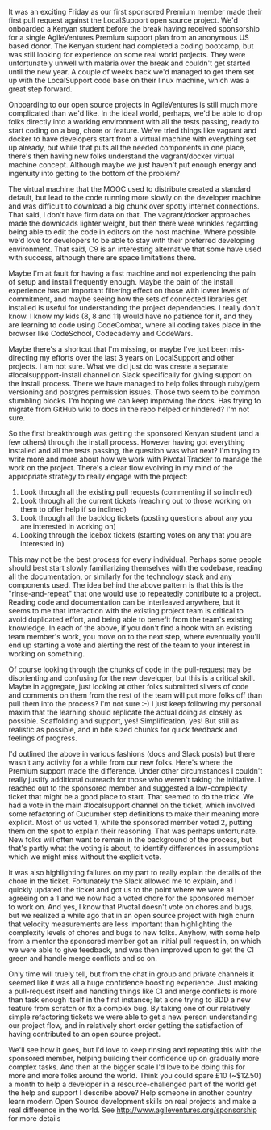 It was an exciting Friday as our first sponsored Premium member made their first pull request against the LocalSupport open source project.  We'd onboarded a Kenyan student before the break having received sponsorship for a single AgileVentures Premium support plan from an anonymous US based donor.  The Kenyan student had completed a coding bootcamp, but was still looking for experience on some real world projects.  They were unfortunately unwell with malaria over the break and couldn't get started until the new year.  A couple of weeks back we'd managed to get them set up with the LocalSupport code base on their linux machine, which was a great step forward.

Onboarding to our open source projects in AgileVentures is still much more complicated than we'd like.  In the ideal world, perhaps, we'd be able to drop folks directly into a working environment with all the tests passing, ready to start coding on a bug, chore or feature.  We've tried things like vagrant and docker to have developers start from a virtual machine with everything set up already, but while that puts all the needed components in one place, there's then having new folks understand the vagrant/docker virtual machine concept.   Although maybe we just haven't put enough energy and ingenuity into getting to the bottom of the problem?  

The virtual machine that the MOOC used to distribute created a standard default, but lead to the code running more slowly on the developer machine and was difficult to download a big chunk over spotty internet connections.  That said, I don't have firm data on that.  The vagrant/docker approaches made the downloads lighter weight, but then there were wrinkles regarding being able to edit the code in editors on the host machine.  Where possible we'd love for developers to be able to stay with their preferred developing environment.  That said, C9 is an interesting alternative that some have used with success, although there are space limitations there.

Maybe I'm at fault for having a fast machine and not experiencing the pain of setup and install frequently enough.  Maybe the pain of the install experience has an important filtering effect on those with lower levels of commitment, and maybe seeing how the sets of connected libraries get installed is useful for understanding the project dependencies.  I really don't know.  I know my kids (8, 8 and 11) would have no patience for it, and they are learning to code using CodeCombat, where all coding takes place in the browser like CodeSchool, Codecademy and CodeWars.

Maybe there's a shortcut that I'm missing, or maybe I've just been mis-directing my efforts over the last 3 years on LocalSupport and other projects.  I am not sure.  What we did just do was create a separate #localsuppport-install channel on Slack specifically for giving support on the install process.  There we have managed to help folks through ruby/gem versioning and postgres permission issues.  Those two seem to be common stumbling blocks.  I'm hoping we can keep improving the docs.  Has trying to migrate from GitHub wiki to docs in the repo helped or hindered? I'm not sure.

So the first breakthrough was getting the sponsored Kenyan student (and a few others) through the install process.  However having got everything installed and all the tests passing, the question was what next?  I'm trying to write more and more about how we work with Pivotal Tracker to manage the work on the project.  There's a clear flow evolving in my mind of the appropriate strategy to really engage with the project:

1. Look through all the existing pull requests (commenting if so inclined)
2. Look through all the current tickets (reaching out to those working on them to offer help if so inclined)
3. Look through all the backlog tickets (posting questions about any you are interested in working on)
4. Looking through the icebox tickets (starting votes on any that you are interested in)

This may not be the best process for every individual.  Perhaps some people should best start slowly familiarizing themselves with the codebase, reading all the documentation, or similarly for the technology stack and any components used.  The idea behind the above pattern is that this is the "rinse-and-repeat" that one would use to repeatedly contribute to a project.  Reading code and documentation can be interleaved anywhere, but it seems to me that interaction with the existing project team is critical to avoid duplicated effort, and being able to benefit from the team's existing knowledge.  In each of the above, if you don't find a hook with an existing team member's work, you move on to the next step, where eventually you'll end up starting a vote and alerting the rest of the team to your interest in working on something.

Of course looking through the chunks of code in the pull-request may be disorienting and confusing for the new developer, but this is a critical skill.  Maybe in aggregate, just looking at other folks submitted slivers of code and comments on them from the rest of the team will put more folks off than pull them into the process?  I'm not sure :-) I just keep following my personal maxim that the learning should replicate the actual doing as closely as possible.  Scaffolding and support, yes!  Simplification, yes!  But still as realistic as possible, and in bite sized chunks for quick feedback and feelings of progress.

I'd outlined the above in various fashions (docs and Slack posts) but there wasn't any activity for a while from our new folks.  Here's where the Premium support made the difference.  Under other circumstances I couldn't really justify additional outreach for those who weren't taking the initiative.  I reached out to the sponsored member and suggested a low-complexity ticket that might be a good place to start.  That seemed to do the trick.  We had a vote in the main #localsupport channel on the ticket, which involved some refactoring of Cucumber step definitions to make their meaning more explicit.  Most of us voted 1, while the sponsored member voted 2, putting them on the spot to explain their reasoning.  That was perhaps unfortunate.  New folks will often want to remain in the background of the process, but that's partly what the voting is about, to identify differences in assumptions which we might miss without the explicit vote.

It was also highlighting failures on my part to really explain the details of the chore in the ticket.  Fortunately the Slack allowed me to explain, and I quickly updated the ticket and got us to the point where we were all agreeing on a 1 and we now had a voted chore for the sponsored member to work on.  And yes, I know that Pivotal doesn't vote on chores and bugs, but we realized a while ago that in an open source project with high churn that velocity measurements are less important than highlighting the complexity levels of chores and bugs to new folks.  Anyhow, with some help from a mentor the sponsored member got an initial pull request in, on which we were able to give feedback, and was then improved upon to get the CI green and handle merge conflicts and so on.

Only time will truely tell, but from the chat in group and private channels it seemed like it was all a huge confidence boosting experience.  Just making a pull-request itself and handling things like CI and merge conflicts is more than task enough itself in the first instance; let alone trying to BDD a new feature from scratch or fix a complex bug.  By taking one of our relatively simple refactoring tickets we were able to get a new person understanding our project flow, and in relatively short order getting the satisfaction of having contributed to an open source project.

We'll see how it goes, but I'd love to keep rinsing and repeating this with the sponsored member, helping building their confidence up on gradually more complex tasks.  And then at the bigger scale I'd love to be doing this for more and more folks around the world.  Think you could spare £10 (~$12.50) a month to help a developer in a resource-challenged part of the world get the help and support I describe above?  Help someone in another country learn modern Open Source development skills on real projects and make a real difference in the world. See http://www.agileventures.org/sponsorship for more details
